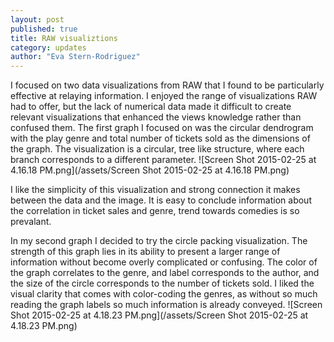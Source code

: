 ```yaml
---
layout: post
published: true
title: RAW visualiztions
category: updates
author: "Eva Stern-Rodriguez"
---
```


I focused on two data visualizations from RAW that I found to be particularly effective at relaying information.  I enjoyed the range of visualizations RAW had to offer, but the lack of numerical data made it difficult to create relevant visualizations that enhanced the views knowledge rather than confused them.  The first graph I focused on was the circular dendrogram with the play genre and total number of tickets sold as the dimensions of the graph.  The visualization is a circular, tree like structure, where each branch corresponds to a different parameter.
![Screen Shot 2015-02-25 at 4.16.18 PM.png](/assets/Screen Shot 2015-02-25 at 4.16.18 PM.png)

I like the simplicity of this visualization and strong connection it makes between the data and the image.  It is easy to conclude information about the correlation in ticket sales and genre, trend towards comedies is so prevalant.

In my second graph I decided to try the circle packing visualization.  The strength of this graph lies in its ability to present a larger range of information without become overly complicated or confusing.  The color of the graph correlates to the genre, and label corresponds to the author, and the size of the circle corresponds to the number of tickets sold.  I liked the visual clarity that comes with color-coding the genres, as without so much reading the graph labels so much information is already conveyed.
![Screen Shot 2015-02-25 at 4.18.23 PM.png](/assets/Screen Shot 2015-02-25 at 4.18.23 PM.png)
